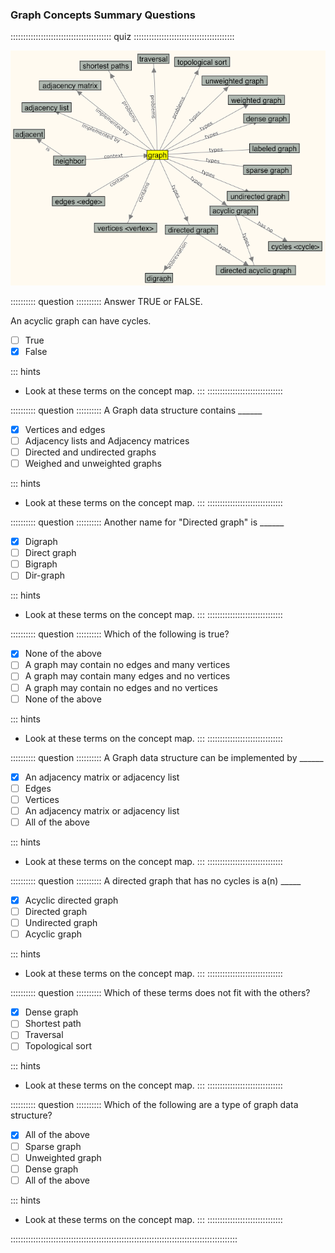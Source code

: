 
### Graph Concepts Summary Questions

:::::::::::::::::::::::::::::::::::::::: quiz ::::::::::::::::::::::::::::::::::::::::

![A concept map for the term "graph"](images/GraphCM.png)

:::::::::: question ::::::::::
Answer TRUE or FALSE.

An acyclic graph can have cycles.

- [ ] True
- [x] False

::: hints
- Look at these terms on the concept map.
:::
::::::::::::::::::::::::::::::



:::::::::: question ::::::::::
A Graph data structure contains ______

- [x] Vertices and edges
- [ ] Adjacency lists and Adjacency matrices
- [ ] Directed and undirected graphs
- [ ] Weighed and unweighted graphs

::: hints
- Look at these terms on the concept map.
:::
::::::::::::::::::::::::::::::



:::::::::: question ::::::::::
Another name for "Directed graph" is ______

- [x] Digraph
- [ ] Direct graph
- [ ] Bigraph
- [ ] Dir-graph

::: hints
- Look at these terms on the concept map.
:::
::::::::::::::::::::::::::::::



:::::::::: question ::::::::::
Which of the following is true?

- [x] None of the above
- [ ] A graph may contain no edges and many vertices
- [ ] A graph may contain many edges and no vertices
- [ ] A graph may contain no edges and no vertices
- [ ] None of the above

::: hints
- Look at these terms on the concept map.
:::
::::::::::::::::::::::::::::::



:::::::::: question ::::::::::
A Graph data structure can be implemented by ______

- [x] An adjacency matrix or adjacency list
- [ ] Edges
- [ ] Vertices
- [ ] An adjacency matrix or adjacency list
- [ ] All of the above

::: hints
- Look at these terms on the concept map.
:::
::::::::::::::::::::::::::::::



:::::::::: question ::::::::::
A directed graph that has no cycles is a(n) _____

- [x] Acyclic directed graph
- [ ] Directed graph
- [ ] Undirected graph
- [ ] Acyclic graph

::: hints
- Look at these terms on the concept map.
:::
::::::::::::::::::::::::::::::



:::::::::: question ::::::::::
Which of these terms does not fit with the others?

- [x] Dense graph
- [ ] Shortest path
- [ ] Traversal
- [ ] Topological sort

::: hints
- Look at these terms on the concept map.
:::
::::::::::::::::::::::::::::::



:::::::::: question ::::::::::
Which of the following are a type of graph data structure?

- [x] All of the above
- [ ] Sparse graph
- [ ] Unweighted graph
- [ ] Dense graph
- [ ] All of the above

::: hints
- Look at these terms on the concept map.
:::
::::::::::::::::::::::::::::::

::::::::::::::::::::::::::::::::::::::::::::::::::::::::::::::::::::::::::::::::::::::::::

